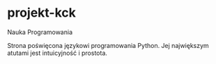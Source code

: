 # projekt-kck
Nauka Programowania

Strona poświęcona językowi programowania Python. Jej największym atutami jest intuicyjność i prostota.
